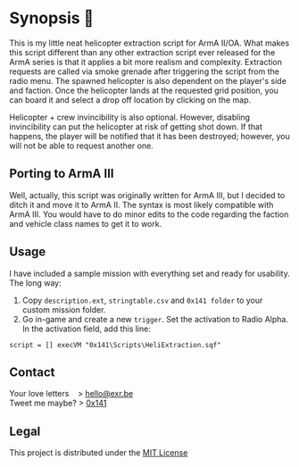 Synopsis 📜
===========
This is my little neat helicopter extraction script for ArmA II/OA. What makes this script different than any other extraction script ever released for the ArmA series is that it applies a bit more realism and complexity. Extraction requests are called via smoke grenade after triggering the script from the radio menu. The spawned helicopter is also dependent on the player's side and faction. Once the helicopter lands at the requested grid position, you can board it and select a drop off location by clicking on the map.

Helicopter + crew invincibility is also optional. However, disabling invincibility can put the helicopter at risk of getting shot down. If that happens, the player will be notified that it has been destroyed; however, you will not be able to request another one.

Porting to ArmA III
-------------------
Well, actually, this script was originally written for ArmA III, but I decided to ditch it and move it to ArmA II. The syntax is most likely compatible with ArmA III. You would have to do minor edits to the code regarding the faction and vehicle class names to get it to work.

Usage
-----
I have included a sample mission with everything set and ready for usability.<br/>The long way:

1. Copy `description.ext`, `stringtable.csv` and `0x141 folder` to your custom mission folder.
2. Go in-game and create a new `trigger`. Set the activation to Radio Alpha. In the activation field, add this line:
```SQF
script = [] execVM "0x141\Scripts\HeliExtraction.sqf"
```

Contact
-------
Your love letters &nbsp;&nbsp;&nbsp;> hello@exr.be
<br/>
Tweet me maybe?   > [0x141](https://twitter.com/0x141)

Legal
-----
This project is distributed under the [MIT License](https://opensource.org/licenses/MIT)

